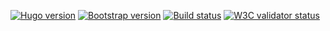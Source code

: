 [![Hugo version](https://img.shields.io/badge/Hugo-0.49-lightgrey.svg)](https://gohugo.io/) 
[![Bootstrap version](https://img.shields.io/badge/Bootstrap-4.1.3-lightgrey.svg)](http://getbootstrap.com/) 
[![Build status](https://travis-ci.org/inwardmovement/mettaconseil.svg)](https://travis-ci.org/inwardmovement/mettaconseil) 
[![W3C validator status](https://img.shields.io/badge/W3C-check-blue.svg)](https://validator.w3.org/check?uri=https://inwardmovement.github.io/mettaconseil/) 
